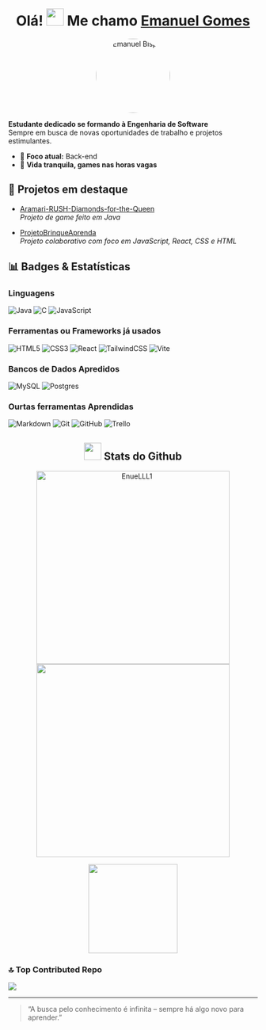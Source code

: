 
<h1 align="center">Olá! <img src="https://media.giphy.com/media/hvRJCLFzcasrR4ia7z/giphy.gif" width="35"> Me chamo <a href="https://www.instagram.com/gomes_emanuel1//">Emanuel Gomes</a></h1>

<p align="center">
  <img src="https://instagram.fssa11-1.fna.fbcdn.net/v/t51.2885-19/471644705_894418175859535_862856729541074107_n.jpg?efg=eyJ2ZW5jb2RlX3RhZyI6InByb2ZpbGVfcGljLmRqYW5nby4xMDgwLmMyIn0&_nc_ht=instagram.fssa11-1.fna.fbcdn.net&_nc_cat=107&_nc_oc=Q6cZ2QED4GeDNWHpATgVxXnMhaO7Oqnw5O8n_2P15koUQ5nN9rd7TSlI-_u9uUWAOXvHya4&_nc_ohc=-KbbQZy6BawQ7kNvwEe7lQ8&_nc_gid=p1eEWXKyZJLp4vmgM2wzgQ&edm=ALGbJPMBAAAA&ccb=7-5&oh=00_AfdPW7rYbHwFx3VeB5rwpC25oZDsAWH-oL2eSpJaMbHvtg&oe=69016AA8&_nc_sid=7d3ac5" alt="Emanuel Bispo" width="150" style="border-radius:50%;" />
</p>

**Estudante dedicado se formando à Engenharia de Software**  
Sempre em busca de novas oportunidades de trabalho e projetos estimulantes.

- 🎯 **Foco atual:** Back-end
- 🧘 **Vida tranquila, games nas horas vagas**

## 🚀 Projetos em destaque

- [Aramari-RUSH-Diamonds-for-the-Queen](https://github.com/EnueLLL1/Aramari-RUSH-Diamonds-for-the-Queen)  
  _Projeto de game feito em Java_

- [ProjetoBrinqueAprenda](https://github.com/petcau/ProjetoBrinqueAprenda)  
  _Projeto colaborativo com foco em JavaScript, React, CSS e HTML_

## 📊 Badges & Estatísticas

<p align="center">

  ### Linguagens
  
  ![Java](https://img.shields.io/badge/java⭐-%23ED8B00.svg?style=for-the-badge&logo=openjdk&logoColor=white) 
  ![C](https://img.shields.io/badge/c-%2300599C.svg?style=for-the-badge&logo=c&logoColor=white)
  ![JavaScript](https://img.shields.io/badge/javascript-%23323330.svg?style=for-the-badge&logo=javascript&logoColor=%23F7DF1E)

  ### Ferramentas ou Frameworks já usados
  
  ![HTML5](https://img.shields.io/badge/html5-%23E34F26.svg?style=for-the-badge&logo=html5&logoColor=white)
  ![CSS3](https://img.shields.io/badge/css3-%231572B6.svg?style=for-the-badge&logo=css3&logoColor=white) 
  ![React](https://img.shields.io/badge/react⭐-%2320232a.svg?style=for-the-badge&logo=react&logoColor=%2361DAFB) 
  ![TailwindCSS](https://img.shields.io/badge/tailwindcss⭐-%2338B2AC.svg?style=for-the-badge&logo=tailwind-css&logoColor=white) 
  ![Vite](https://img.shields.io/badge/vite-%23646CFF.svg?style=for-the-badge&logo=vite&logoColor=white)
   

  ### Bancos de Dados Apredidos
  ![MySQL](https://img.shields.io/badge/mysql-4479A1.svg?style=for-the-badge&logo=mysql&logoColor=white) 
  ![Postgres](https://img.shields.io/badge/postgres-%23316192.svg?style=for-the-badge&logo=postgresql&logoColor=white)

  ### Ourtas ferramentas Aprendidas
  
  ![Markdown](https://img.shields.io/badge/markdown-%23000000.svg?style=for-the-badge&logo=markdown&logoColor=white) 
  ![Git](https://img.shields.io/badge/git-%23F05033.svg?style=for-the-badge&logo=git&logoColor=white) 
  ![GitHub](https://img.shields.io/badge/github-%23121011.svg?style=for-the-badge&logo=github&logoColor=white) 
  ![Trello](https://img.shields.io/badge/Trello⭐-%23026AA7.svg?style=for-the-badge&logo=Trello&logoColor=white)
</p>

<h2 align="center"><img src="https://media4.giphy.com/media/v1.Y2lkPTc5MGI3NjExNmE5NDI0eTk2dGI0endkcG0wZGJ4N3BmdTduM242amoyODY3NTdwYiZlcD12MV9pbnRlcm5hbF9naWZfYnlfaWQmY3Q9cw/Q24z3W4CY5r0uXeTWA/giphy.gif" width="35"> Stats do Github</h2>
<p align=center>
  <a href="https://github.com/denvercoder1/github-readme-streak-stats" title="Go to Source">
    <img align="center" width=390 src="https://github-readme-streak-stats.herokuapp.com/?user=EnueLLL1&theme=github-dark-blue&border=61dafb&hide_border=true" alt="EnueLLL1"/>
  </a>
  <a href="https://github.com/anuraghazra/github-readme-stats" title="Go to Source">
    <img align="center" width=390 src="https://github-readme-stats.vercel.app/api?username=EnueLLL1&count_private=true&show_icons=true&theme=github_dark&hide_border=true"/>
  </a>
</p>
<p align="center">
  <img height="180em" src="https://github-readme-stats.vercel.app/api/top-langs/?username=EnueLLL1&layout=compact&langs_count=7&theme=tokyonight"/>
</p>

### 🔝 Top Contributed Repo

<p align="center">

  ![](https://github-contributor-stats.vercel.app/api?username=EnueLLL1&limit=5&theme=dark&combine_all_yearly_contributions=true)

</p>

---

> “A busca pelo conhecimento é infinita – sempre há algo novo para aprender.”
